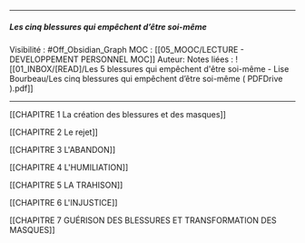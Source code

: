***
##### Les cinq blessures qui empêchent d’être soi-même
Visibilité : #Off_Obsidian_Graph
MOC : [[05_MOOC/LECTURE - DEVELOPPEMENT PERSONNEL MOC]]
Auteur:
Notes liées : ![[01_INBOX/[READ]/Les 5 blessures qui empêchent d'être soi-même - Lise Bourbeau/Les cinq blessures qui empêchent d’être soi-même ( PDFDrive ).pdf]]
***


[[CHAPITRE 1 La création des blessures et des masques]]

[[CHAPITRE 2 Le rejet]]

[[CHAPITRE 3 L'ABANDON]]

[[CHAPITRE 4 L'HUMILIATION]]

[[CHAPITRE 5 LA TRAHISON]]

[[CHAPITRE 6 L'INJUSTICE]]

[[CHAPITRE 7 GUÉRISON DES BLESSURES ET TRANSFORMATION DES MASQUES]]
